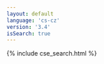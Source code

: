 ```yaml
---
layout: default
language: 'cs-cz'
version: '3.4'
isSearch: true
---
```

{% include cse_search.html %}
